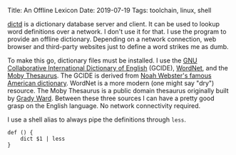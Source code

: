 Title: An Offline Lexicon
Date: 2019-07-19
Tags: toolchain, linux, shell

[dictd](https://sourceforge.net/projects/dict/) is a dictionary database server and client. It can be used to lookup word definitions over a network. I don't use it for that. I use the program to provide an offline dictionary. Depending on a network connection, web browser and third-party websites just to define a word strikes me as dumb.

To make this go, dictionary files must be installed. I use the [GNU Collaborative International Dictionary of English](http://gcide.gnu.org.ua/) (GCIDE), [WordNet](https://wordnet.princeton.edu/), and the [Moby Thesaurus](https://www.gutenberg.org/ebooks/3202). The GCIDE is derived from [Noah Webster's famous American dictionary](http://jsomers.net/blog/dictionary). WordNet is a more modern (one might say "dry") resource. The Moby Thesaurus is a public domain thesaurus originally built by [Grady Ward](https://en.wikipedia.org/wiki/Grady_Ward). Between these three sources I can have a pretty good grasp on the English language. No network connectivity required.

I use a shell alias to always pipe the definitions through `less`.

    def () {
        dict $1 | less
    }

